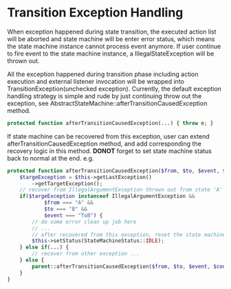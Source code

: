# Transition Exception Handling

When exception happened during state transition, the executed action list will be 
aborted and state machine will be enter error status, which means the state machine 
instance cannot process event anymore. If user continue to fire event to the state 
machine instance, a IllegalStateException will be thrown out.

All the exception happened during transition phase including action execution and 
external listener invocation will be wrapped into TransitionException(unchecked 
exception). Currently, the default exception handling strategy is simple and 
rude by just continuing throw out the exception, see AbstractStateMachine::afterTransitionCausedException method.

```php
protected function afterTransitionCausedException(...) { throw e; }
```

If state machine can be recovered from this exception, user can extend 
afterTransitionCausedException method, and add corresponding the recovery logic 
in this method. **DONOT** forget to set state machine status back to normal at the end. e.g.

```php
protected function afterTransitionCausedException($from, $to, $event, $context) {
    $targeException = $this->getLastException()
    	->getTargetException();
    // recover from IllegalArgumentException thrown out from state 'A' to 'B' caused by event 'ToB'
    if($targeException instanceof IllegalArgumentException &&
            $from === "A" && 
            $to === "B" && 
            $event === "ToB") {
        // do some error clean up job here
        // ...
        // after recovered from this exception, reset the state machine status back to normal
        $this->setStatus(StateMachineStatus::IDLE);
    } else if(...) {
        // recover from other exception ...
    } else {
        parent::afterTransitionCausedException($from, $to, $event, $context);
    }
}
```